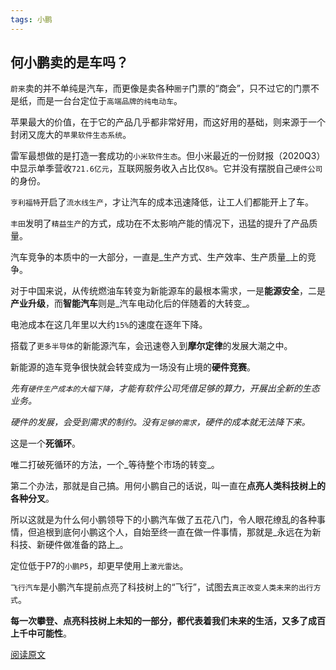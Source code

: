 ```yaml
---
tags: 小鹏
---
```


## 何小鹏卖的是车吗？

`蔚来`卖的并不单纯是汽车，而更像是卖各种`圈子`门票的“商会”，只不过它的门票不是纸，而是一台台定位于`高端品牌的纯电动车`。

苹果最大的价值，在于它的产品几乎都非常好用，而这好用的基础，则来源于一个封闭又庞大的`苹果软件生态系统`。

雷军最想做的是打造一套成功的`小米软件生态`。但小米最近的一份财报（2020Q3）中显示单季营收`721.6亿元`，互联网服务收入占比仅`8%`。它并没有摆脱自己`硬件公司`的身份。

`亨利福特`开启了`流水线生产`，才让汽车的成本迅速降低，让工人们都能开上了车。

`丰田`发明了`精益生产`的方式，成功在不太影响产能的情况下，迅猛的提升了产品质量。

汽车竞争的本质中的一大部分，一直是_生产方式、生产效率、生产质量_上的竞争。

对于中国来说，从传统燃油车转变为新能源车的最根本需求，一是**能源安全**，二是**产业升级**，而**智能汽车**则是_汽车电动化后的伴随着的大转变_。

电池成本在这几年里以大约`15%`的速度在逐年下降。

搭载了`更多半导体`的新能源汽车，会迅速卷入到**摩尔定律**的发展大潮之中。

新能源的造车竞争很快就会转变成为一场没有止境的**硬件竞赛**。

_先有`硬件生产成本的大幅下降`，才能有软件公司凭借足够的算力，开展出全新的生态业务。_

_硬件的发展，会受到需求的制约。没有`足够的需求`，硬件的成本就无法降下来。_

这是一个**死循环**。

唯二打破死循环的方法，一个_等待整个市场的转变_。

第二个办法，那就是自己搞。用何小鹏自己的话说，叫一直在**点亮人类科技树上的各种分叉**。

所以这就是为什么何小鹏领导下的小鹏汽车做了五花八门，令人眼花缭乱的各种事情，但追根到底何小鹏这个人，自始至终一直在做一件事情，那就是_永远在为新科技、新硬件做准备的路上_。

定位低于P7的`小鹏P5`，却更早使用上`激光雷达`。

`飞行汽车`是小鹏汽车提前点亮了科技树上的“飞行”，试图去`真正改变人类未来的出行方式`。

**每一次攀登、点亮科技树上未知的一部分，都代表着我们未来的生活，又多了成百上千中可能性**。

[阅读原文](https://mp.weixin.qq.com/s/GrbCvM8KgyFGUad8PARyHw)

